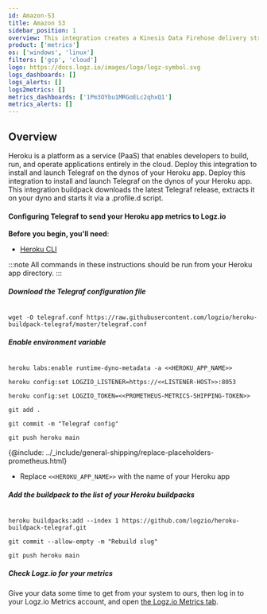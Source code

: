```yaml
---
id: Amazon-S3
title: Amazon S3
sidebar_position: 1
overview: This integration creates a Kinesis Data Firehose delivery stream that links to your Amazon S3 metrics stream and then sends the metrics to your Logz.io account. It also creates a Lambda function that adds AWS namespaces to the metric stream, and a Lambda function that collects and ships the resources' tags.
product: ['metrics']
os: ['windows', 'linux']
filters: ['gcp', 'cloud']
logo: https://docs.logz.io/images/logo/logz-symbol.svg
logs_dashboards: []
logs_alerts: []
logs2metrics: []
metrics_dashboards: ['1Pm3OYbu1MRGoELc2qhxQ1']
metrics_alerts: []
---
```


## Overview

Heroku is a platform as a service (PaaS) that enables developers to build, run, and operate applications entirely in the cloud. Deploy this integration to install and launch Telegraf on the dynos of your Heroku app. Deploy this integration to install and launch Telegraf on the dynos of your Heroku app. This integration buildpack downloads the latest Telegraf release, extracts it on your dyno and starts it via a .profile.d script.

#### Configuring Telegraf to send your Heroku app metrics to Logz.io

**Before you begin, you'll need**:

* [Heroku CLI](https://devcenter.heroku.com/articles/heroku-cli#download-and-install)

 

:::note
All commands in these instructions should be run from your Heroku app directory.
:::
 

##### Download the Telegraf configuration file

``` shell

wget -O telegraf.conf https://raw.githubusercontent.com/logzio/heroku-buildpack-telegraf/master/telegraf.conf

```

##### Enable environment variable

``` shell

heroku labs:enable runtime-dyno-metadata -a <<HEROKU_APP_NAME>>

heroku config:set LOGZIO_LISTENER=https://<<LISTENER-HOST>>:8053   

heroku config:set LOGZIO_TOKEN=<<PROMETHEUS-METRICS-SHIPPING-TOKEN>>

git add .

git commit -m "Telegraf config" 

git push heroku main

```

{@include: ../_include/general-shipping/replace-placeholders-prometheus.html}
* Replace `<<HEROKU_APP_NAME>>` with the name of your Heroku app

##### Add the buildpack to the list of your Heroku buildpacks

``` shell

heroku buildpacks:add --index 1 https://github.com/logzio/heroku-buildpack-telegraf.git

git commit --allow-empty -m "Rebuild slug"

git push heroku main

```

##### Check Logz.io for your metrics

Give your data some time to get from your system to ours, then log in to your Logz.io Metrics account, and open [the Logz.io Metrics tab](https://app.logz.io/#/dashboard/metrics/).


 

